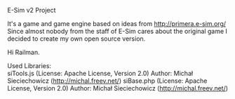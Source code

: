 E-Sim v2 Project

It's a game and game engine based on ideas from http://primera.e-sim.org/  
Since almost nobody from the staff of E-Sim cares about the original game I decided to create my own open source version.

Hi Railman.

Used Libraries:  
siTools.js (License: Apache License, Version 2.0)  Author: Michał Sieciechowicz (http://michal.freev.net/)
siBase.php (License: Apache License, Version 2.0)  Author: Michał Sieciechowicz (http://michal.freev.net/)
